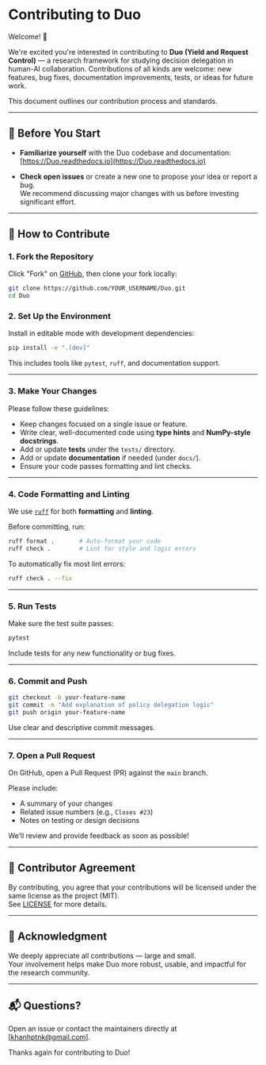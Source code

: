 # Contributing to Duo

Welcome! 👋

We're excited you're interested in contributing to **Duo (Yield and Request Control)** — a research framework for studying decision delegation in human-AI collaboration. Contributions of all kinds are welcome: new features, bug fixes, documentation improvements, tests, or ideas for future work.

This document outlines our contribution process and standards.

---

## 🧠 Before You Start

- **Familiarize yourself** with the Duo codebase and documentation:  
  [https://Duo.readthedocs.io](https://Duo.readthedocs.io)

- **Check open issues** or create a new one to propose your idea or report a bug.  
  We recommend discussing major changes with us before investing significant effort.

---

## 🚀 How to Contribute

### 1. Fork the Repository

Click "Fork" on [GitHub](https://github.com/khanhptnk/Duo), then clone your fork locally:

```bash
git clone https://github.com/YOUR_USERNAME/Duo.git
cd Duo
```

### 2. Set Up the Environment

Install in editable mode with development dependencies:

```bash
pip install -e ".[dev]"
```

This includes tools like `pytest`, `ruff`, and documentation support.

---

### 3. Make Your Changes

Please follow these guidelines:

- Keep changes focused on a single issue or feature.
- Write clear, well-documented code using **type hints** and **NumPy-style docstrings**.
- Add or update **tests** under the `tests/` directory.
- Add or update **documentation** if needed (under `docs/`).
- Ensure your code passes formatting and lint checks.

---

### 4. Code Formatting and Linting

We use [`ruff`](https://docs.astral.sh/ruff/) for both **formatting** and **linting**.

Before committing, run:

```bash
ruff format .       # Auto-format your code
ruff check .        # Lint for style and logic errors
```

To automatically fix most lint errors:

```bash
ruff check . --fix
```

---

### 5. Run Tests

Make sure the test suite passes:

```bash
pytest
```

Include tests for any new functionality or bug fixes.

---

### 6. Commit and Push

```bash
git checkout -b your-feature-name
git commit -m "Add explanation of policy delegation logic"
git push origin your-feature-name
```

Use clear and descriptive commit messages.

---

### 7. Open a Pull Request

On GitHub, open a Pull Request (PR) against the `main` branch.

Please include:

- A summary of your changes
- Related issue numbers (e.g., `Closes #23`)
- Notes on testing or design decisions

We’ll review and provide feedback as soon as possible!

---

## 🧾 Contributor Agreement

By contributing, you agree that your contributions will be licensed under the same license as the project (MIT).  
See [LICENSE](LICENSE) for more details.

---

## 🙏 Acknowledgment

We deeply appreciate all contributions — large and small.  
Your involvement helps make Duo more robust, usable, and impactful for the research community.

---

## 📬 Questions?

Open an issue or contact the maintainers directly at [khanhptnk@gmail.com].

Thanks again for contributing to Duo!

